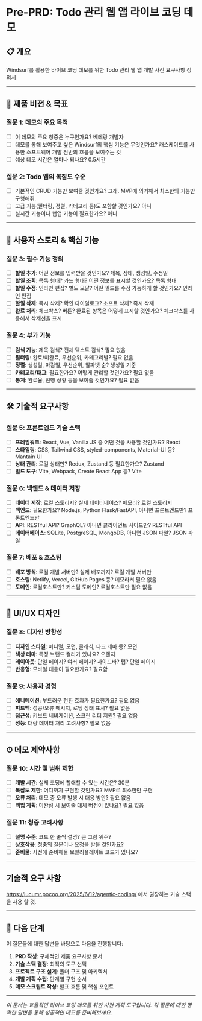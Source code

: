 # Pre-PRD: Todo 관리 웹 앱 라이브 코딩 데모

## 📋 개요
Windsurf를 활용한 바이브 코딩 데모를 위한 Todo 관리 웹 앱 개발 사전 요구사항 정의서

---

## 🎯 제품 비전 & 목표

### 질문 1: 데모의 주요 목적
- [ ] 이 데모의 주요 청중은 누구인가요? 베테랑 개발자
- [ ] 데모를 통해 보여주고 싶은 Windsurf의 핵심 기능은 무엇인가요? 캐스케이드를 사용한 소프트웨어 개발 전반의 흐름을 보여주는 것
- [ ] 예상 데모 시간은 얼마나 되나요? 0.5시간

### 질문 2: Todo 앱의 복잡도 수준
- [ ] 기본적인 CRUD 기능만 보여줄 것인가요? 그래. MVP에 의거해서 최소한의 기능만 구형해줘.
- [ ] 고급 기능(필터링, 정렬, 카테고리 등)도 포함할 것인가요? 아니
- [ ] 실시간 기능이나 협업 기능이 필요한가요? 아니

---

## 👥 사용자 스토리 & 핵심 기능

### 질문 3: 필수 기능 정의
- [ ] **할일 추가**: 어떤 정보를 입력받을 것인가요? 제목, 상태, 생성일, 수정일
- [ ] **할일 조회**: 목록 형태? 카드 형태? 어떤 정보를 표시할 것인가요? 목록 형태
- [ ] **할일 수정**: 인라인 편집? 별도 모달? 어떤 필드를 수정 가능하게 할 것인가요? 인라인 편집
- [ ] **할일 삭제**: 즉시 삭제? 확인 다이얼로그? 소프트 삭제? 즉시 삭제
- [ ] **완료 처리**: 체크박스? 버튼? 완료된 항목은 어떻게 표시할 것인가요? 체크박스를 사용해서 삭제선을 표시

### 질문 4: 부가 기능
- [ ] **검색 기능**: 제목 검색? 전체 텍스트 검색? 필요 없음
- [ ] **필터링**: 완료/미완료, 우선순위, 카테고리별? 필요 없음
- [ ] **정렬**: 생성일, 마감일, 우선순위, 알파벳 순? 생성일 기준
- [ ] **카테고리/태그**: 필요한가요? 어떻게 관리할 것인가요? 필요 없음
- [ ] **통계**: 완료율, 진행 상황 등을 보여줄 것인가요? 필요 없음

---

## 🛠 기술적 요구사항

### 질문 5: 프론트엔드 기술 스택
- [ ] **프레임워크**: React, Vue, Vanilla JS 중 어떤 것을 사용할 것인가요? React
- [ ] **스타일링**: CSS, Tailwind CSS, styled-components, Material-UI 등? Mantain UI
- [ ] **상태 관리**: 로컬 상태만? Redux, Zustand 등 필요한가요? Zustand
- [ ] **빌드 도구**: Vite, Webpack, Create React App 등? Vite

### 질문 6: 백엔드 & 데이터 저장
- [ ] **데이터 저장**: 로컬 스토리지? 실제 데이터베이스? 메모리? 로컬 스토리지
- [ ] **백엔드**: 필요한가요? Node.js, Python Flask/FastAPI, 아니면 프론트엔드만? 프론트엔드만
- [ ] **API**: RESTful API? GraphQL? 아니면 클라이언트 사이드만? RESTful API
- [ ] **데이터베이스**: SQLite, PostgreSQL, MongoDB, 아니면 JSON 파일? JSON 파일

### 질문 7: 배포 & 호스팅
- [ ] **배포 방식**: 로컬 개발 서버만? 실제 배포까지? 로컬 개발 서버만
- [ ] **호스팅**: Netlify, Vercel, GitHub Pages 등? 데모라서 필요 없음
- [ ] **도메인**: 로컬호스트만? 커스텀 도메인? 로컬호스트만 필요 없음

---

## 🎨 UI/UX 디자인

### 질문 8: 디자인 방향성
- [ ] **디자인 스타일**: 미니멀, 모던, 클래식, 다크 테마 등? 모던
- [ ] **색상 테마**: 특정 브랜드 컬러가 있나요? 오렌지
- [ ] **레이아웃**: 단일 페이지? 여러 페이지? 사이드바? 탭? 단일 페이지
- [ ] **반응형**: 모바일 대응이 필요한가요? 필요함

### 질문 9: 사용자 경험
- [ ] **애니메이션**: 부드러운 전환 효과가 필요한가요? 필요 없음
- [ ] **피드백**: 성공/오류 메시지, 로딩 상태 표시? 필요 없음
- [ ] **접근성**: 키보드 네비게이션, 스크린 리더 지원? 필요 없음
- [ ] **성능**: 대량 데이터 처리 고려사항? 필요 없음

---

## ⏱ 데모 제약사항

### 질문 10: 시간 및 범위 제한
- [ ] **개발 시간**: 실제 코딩에 할애할 수 있는 시간은? 30분
- [ ] **복잡도 제한**: 어디까지 구현할 것인가요? MVP로 최소한만 구현
- [ ] **오류 처리**: 데모 중 오류 발생 시 대응 방안? 필요 없음
- [ ] **백업 계획**: 미완성 시 보여줄 대체 버전이 있나요? 필요 없음

### 질문 11: 청중 고려사항
- [ ] **설명 수준**: 코드 한 줄씩 설명? 큰 그림 위주?
- [ ] **상호작용**: 청중의 질문이나 요청을 받을 것인가요?
- [ ] **준비물**: 사전에 준비해둘 보일러플레이트 코드가 있나요?

---

## 기술적 요구 사항 

https://lucumr.pocoo.org/2025/6/12/agentic-coding/ 에서 권장하는 기술 스택을 사용 할 것.

---

## 🚀 다음 단계

이 질문들에 대한 답변을 바탕으로 다음을 진행합니다:

1. **PRD 작성**: 구체적인 제품 요구사항 문서
2. **기술 스택 결정**: 최적의 도구 선택
3. **프로젝트 구조 설계**: 폴더 구조 및 아키텍처
4. **개발 계획 수립**: 단계별 구현 순서
5. **데모 스크립트 작성**: 발표 흐름 및 핵심 포인트

---

*이 문서는 효율적인 라이브 코딩 데모를 위한 사전 계획 도구입니다. 각 질문에 대한 명확한 답변을 통해 성공적인 데모를 준비해보세요.*

